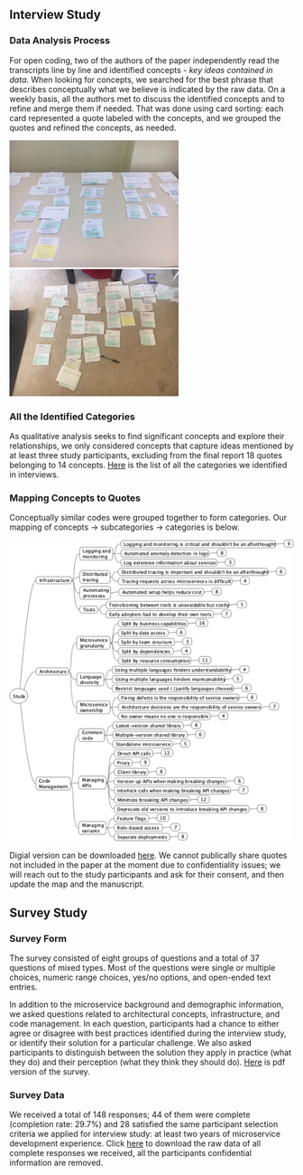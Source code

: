 
## Interview Study

### Data Analysis Process

For open coding, two of the authors of the paper independently read the transcripts line by line and identified concepts - _key ideas contained in data_. When looking for concepts, we searched for the best phrase that describes conceptually what we believe is indicated by the raw data. On a weekly basis, all the authors met to discuss the identified concepts and to refine and merge them if needed. That was done using card sorting: each card represented a quote labeled with the concepts, and we grouped the quotes and refined the concepts, as needed. 

<!-- <img src="card_sorting_exercise8.jpeg" width="300">  <img src="card_sorting_exercise12.jpeg" width="300"> -->

[![](card_sorting_exercise8.jpeg)](card_sorting_exercise8.jpeg)  [![](card_sorting_exercise12.jpeg)](card_sorting_exercise12.jpeg)


### All the Identified Categories

As qualitative analysis seeks to find significant concepts and explore their relationships, we only considered concepts that capture ideas mentioned by at least three study participants, excluding from the final report 18 quotes belonging to 14 concepts. [Here]() is the list of all the categories we identified in interviews. 


### Mapping Concepts to Quotes

Conceptually similar codes were grouped together to form categories. Our mapping of concepts -> subcategories -> categories is below. 

[![](mindmap.png)](mindmap.png)

Digial version can be downloaded [here](MicroserviceStudy.mm). We cannot publically share quotes not included in the paper at the moment due to confidentiality issues; we will reach out to the study participants and ask for their consent, and then update the map and the manuscript. 



## Survey Study


### Survey Form
The survey consisted of eight groups of questions and a total of 37 questions of mixed types. Most of the questions were single or multiple choices, numeric range choices, yes/no options, and open-ended text entries.

In addition to the microservice background and demographic information, we asked questions related to architectural concepts, infrastructure, and code management. In each question, participants had a chance to either agree or disagree with best practices identified during the interview study, or identify their solution for a particular challenge. We also asked participants to distinguish between the solution they apply in practice (what they do) and their perception (what they think they should do). [Here](survey.pdf) is pdf version of the survey.


### Survey Data 
We received a total of 148 responses; 44 of them were complete (completion rate: 29.7%) and 28 satisfied the same participant selection criteria we applied for interview study: at least two years of microservice development experience. Click [here](SurveyData.csv) to download the raw data of all complete responses we received, all the participants confidential information are removed. 





